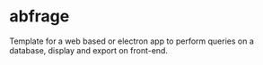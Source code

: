 # abfrage
Template for a web based or electron app to perform queries on a database, display and export on front-end.
